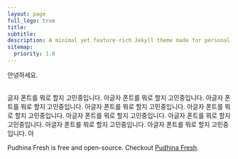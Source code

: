 ```yaml
---
layout: page
full_logo: true
title: 
subtitle: 
description: A minimal yet feature-rich Jekyll theme made for personal websites and blogs.
sitemap:
  priority: 1.0
---
```

<p class="describe-text">안녕하세요.</p>
<br>
글자 폰트를 뭐로 할지 고민중입니다. 아글자 폰트를 뭐로 할지 고민중입니다. 아글자 폰트를 뭐로 할지 고민중입니다. 아글자 폰트를 뭐로 할지 고민중입니다. 아글자 폰트를 뭐로 할지 고민중입니다. 아글자 폰트를 뭐로 할지 고민중입니다. 아글자 폰트를 뭐로 할지 고민중입니다. 아글자 폰트를 뭐로 할지 고민중입니다. 아글자 폰트를 뭐로 할지 고민중입니다. 아

Pudhina Fresh is free and open-source. Checkout [Pudhina Fresh](https://github.com/ritijjain/pudhina-fresh).

<br>
<br>
<br>
<br>
<br>
<br>
<br>
